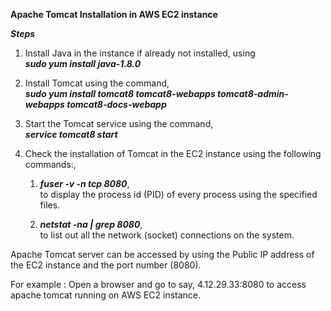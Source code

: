 **Apache Tomcat Installation in AWS EC2 instance**

***Steps***

1. Install Java in the instance if already not installed, 
using \
***sudo yum install java-1.8.0***

2. Install Tomcat using the command, \
***sudo yum install tomcat8 tomcat8-webapps tomcat8-admin-webapps tomcat8-docs-webapp***

3. Start the Tomcat service using the command, \
***service tomcat8 start***

4. Check the installation of Tomcat in the EC2 instance using the  following commands:, 

    1. ***fuser -v -n tcp 8080***, \
    to display the process id (PID) of every process using the specified files.

    2.  ***netstat -na | grep 8080***, \
    to list out all the network (socket) connections on the system.

Apache Tomcat server can be accessed by using the Public IP address of the EC2 instance and the port number (8080).

For example : Open a browser and go to say, 4.12.29.33:8080 to access apache tomcat running on AWS EC2 instance.


